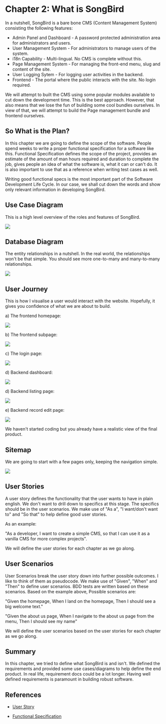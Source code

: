 # Chapter 2: What is SongBird

In a nutshell, SongBird is a bare bone CMS (Content Management System) consisting the following features:

* Admin Panel and Dashboard - A password protected administration area for administrators and users.
* User Management System - For administrators to manage users of the system.
* i18n Capability - Multi-lingual. No CMS is complete without this.
* Page Management System - For managing the front-end menu, slug and content of the site.
* User Logging Sytem - For logging user activities in the backend.
* Frontend - The portal where the public interacts with the site. No login required.

We will attempt to built the CMS using some popular modules available to cut down the development time. This is the best approach. However, that also means that we lose the fun of building some cool bundles ourselves. In view of that, we will attempt to build the Page management bundle and frontend ourselves.

## So What is the Plan?

In this chapter we are going to define the scope of the software. People spend weeks to write a proper functional specification for a software like this. Functional Specification defines the scope of the project, provides an estimate of the amount of man hours required and duration to complete the job, gives people an idea of what the software is, what it can or can't do. It is also important to use that as a reference when writing test cases as well.

Writing good functional specs is the most important part of the Software Development Life Cycle. In our case, we shall cut down the words and show only relevant information in developing SongBird.

## Use Case Diagram

This is a high level overview of the roles and features of SongBird.

![](images/software_ucd.png)

## Database Diagram

The entity relationships in a nutshell. In the real world, the relationships won't be that simple. You should see more one-to-many and many-to-many relationships.

![](images/database_diagram.png)

## User Journey

This is how I visualise a user would interact with the website. Hopefully, it gives you confidence of what we are about to build.

a) The frontend homepage:

![](images/homepage.png)

b) The frontend subpage:

![](images/pages.png)

c) The login page:

![](images/login.png)

d) Backend dashboard:

![](images/admin_dashboard.png)

d) Backend listing page:

![](images/admin_list_user.png)

e) Backend record edit page:

![](images/admin_edit_user.png)

We haven't started coding but you already have a realistic view of the final product.

## Sitemap

We are going to start with a few pages only, keeping the navigation simple.

![](images/sitemap.png)

## User Stories

A user story defines the functionality that the user wants to have in plain english. We don't want to drill down to specifics at this stage. The specifics should be in the user scenarios. We make use of "As a", "I want/don't want to" and "So that" to help define good user stories.

As an example:

"As a developer, I want to create a simple CMS, so that I can use it as a vanilla CMS for more complex projects".

We will define the user stories for each chapter as we go along.

## User Scenarios

User Scenarios break the user story down into further possible outcomes. I like to think of them as pseudocode. We make use of "Given", "When" and "Then" to define user scenarios. BDD tests are written based on these scenarios. Based on the example above, Possible scenarios are:

"Given the homepage, When I land on the homepage, Then I should see a big welcome text."

"Given the about us page, When I navigate to the about us page from the menu, Then I should see my name"

We will define the user scenarios based on the user stories for each chapter as we go along.

## Summary

In this chapter, we tried to define what SongBird is and isn't. We defined the requirements and provided some use cases/diagrams to help define the end product. In real life, requirement docs could be a lot longer. Having well defined requirements is paramount in building robust software.

## References

* [User Story](https://en.wikipedia.org/wiki/User_story)

* [Functional Specification](https://en.wikipedia.org/wiki/Functional_specification)

